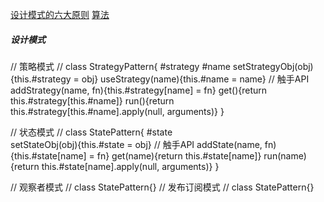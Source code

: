 [设计模式的六大原则](pages/concept/object-oriented/index.md?id=设计模式的六大原则) [算法](pages/concept/algorithm/index.md)

##### 设计模式

// 策略模式 //
class StrategyPattern{
  #strategy
  #name
  setStrategyObj(obj){this.#strategy = obj}
  useStrategy(name){this.#name = name}
  // 触手API
  addStrategy(name, fn){this.#strategy[name] = fn}
  get(){return this.#strategy[this.#name]}
  run(){return this.#strategy[this.#name].apply(null, arguments)}
}


// 状态模式 //
class StatePattern{
  #state      
  setStateObj(obj){this.#state = obj}
  // 触手API
  addState(name, fn){this.#state[name] = fn}
  get(name){return this.#state[name]}
  run(name){return this.#state[name].apply(null, arguments)}
}


// 观察者模式 //
class StatePattern{}
// 发布订阅模式 //
class StatePattern{}


